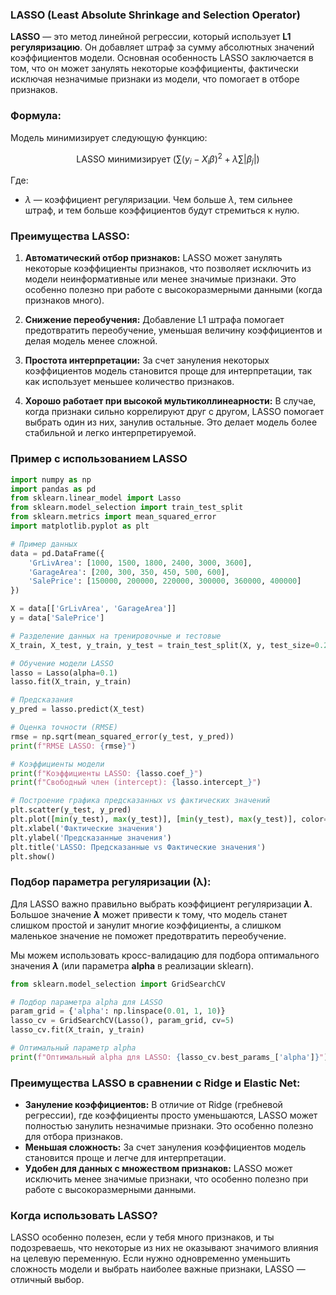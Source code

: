### **LASSO (Least Absolute Shrinkage and Selection Operator)**

**LASSO** — это метод линейной регрессии, который использует **L1 регуляризацию**. Он добавляет штраф за сумму абсолютных значений коэффициентов модели. Основная особенность LASSO заключается в том, что он может занулять некоторые коэффициенты, фактически исключая незначимые признаки из модели, что помогает в отборе признаков.

### Формула:

Модель минимизирует следующую функцию:

$$
\text{LASSO} \text{ минимизирует } \left( \sum (y_i - X_i \beta)^2 + \lambda \sum |\beta_j| \right)
$$

Где:
- $\lambda$ — коэффициент регуляризации. Чем больше $\lambda$, тем сильнее штраф, и тем больше коэффициентов будут стремиться к нулю.

### Преимущества LASSO:

1. **Автоматический отбор признаков:**
   LASSO может занулять некоторые коэффициенты признаков, что позволяет исключить из модели неинформативные или менее значимые признаки. Это особенно полезно при работе с высокоразмерными данными (когда признаков много).

2. **Снижение переобучения:**
   Добавление L1 штрафа помогает предотвратить переобучение, уменьшая величину коэффициентов и делая модель менее сложной.

3. **Простота интерпретации:**
   За счет зануления некоторых коэффициентов модель становится проще для интерпретации, так как использует меньшее количество признаков.

4. **Хорошо работает при высокой мультиколлинеарности:**
   В случае, когда признаки сильно коррелируют друг с другом, LASSO помогает выбрать один из них, занулив остальные. Это делает модель более стабильной и легко интерпретируемой.

### Пример с использованием LASSO

```python
import numpy as np
import pandas as pd
from sklearn.linear_model import Lasso
from sklearn.model_selection import train_test_split
from sklearn.metrics import mean_squared_error
import matplotlib.pyplot as plt

# Пример данных
data = pd.DataFrame({
    'GrLivArea': [1000, 1500, 1800, 2400, 3000, 3600],
    'GarageArea': [200, 300, 350, 450, 500, 600],
    'SalePrice': [150000, 200000, 220000, 300000, 360000, 400000]
})

X = data[['GrLivArea', 'GarageArea']]
y = data['SalePrice']

# Разделение данных на тренировочные и тестовые
X_train, X_test, y_train, y_test = train_test_split(X, y, test_size=0.2, random_state=42)

# Обучение модели LASSO
lasso = Lasso(alpha=0.1)
lasso.fit(X_train, y_train)

# Предсказания
y_pred = lasso.predict(X_test)

# Оценка точности (RMSE)
rmse = np.sqrt(mean_squared_error(y_test, y_pred))
print(f"RMSE LASSO: {rmse}")

# Коэффициенты модели
print(f"Коэффициенты LASSO: {lasso.coef_}")
print(f"Свободный член (intercept): {lasso.intercept_}")

# Построение графика предсказанных vs фактических значений
plt.scatter(y_test, y_pred)
plt.plot([min(y_test), max(y_test)], [min(y_test), max(y_test)], color='red')
plt.xlabel('Фактические значения')
plt.ylabel('Предсказанные значения')
plt.title('LASSO: Предсказанные vs Фактические значения')
plt.show()
```

### Подбор параметра регуляризации (λ):

Для LASSO важно правильно выбрать коэффициент регуляризации **$\lambda$**. Большое значение **$\lambda$** может привести к тому, что модель станет слишком простой и занулит многие коэффициенты, а слишком маленькое значение не поможет предотвратить переобучение.

Мы можем использовать кросс-валидацию для подбора оптимального значения **$\lambda$** (или параметра **alpha** в реализации sklearn).

```python
from sklearn.model_selection import GridSearchCV

# Подбор параметра alpha для LASSO
param_grid = {'alpha': np.linspace(0.01, 1, 10)}
lasso_cv = GridSearchCV(Lasso(), param_grid, cv=5)
lasso_cv.fit(X_train, y_train)

# Оптимальный параметр alpha
print(f"Оптимальный alpha для LASSO: {lasso_cv.best_params_['alpha']}")
```

### Преимущества LASSO в сравнении с Ridge и Elastic Net:
- **Зануление коэффициентов:** В отличие от Ridge (гребневой регрессии), где коэффициенты просто уменьшаются, LASSO может полностью занулить незначимые признаки. Это особенно полезно для отбора признаков.
- **Меньшая сложность:** За счет зануления коэффициентов модель становится проще и легче для интерпретации.
- **Удобен для данных с множеством признаков:** LASSO может исключить менее значимые признаки, что особенно полезно при работе с высокоразмерными данными.

### Когда использовать LASSO?
LASSO особенно полезен, если у тебя много признаков, и ты подозреваешь, что некоторые из них не оказывают значимого влияния на целевую переменную. Если нужно одновременно уменьшить сложность модели и выбрать наиболее важные признаки, LASSO — отличный выбор.